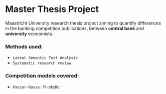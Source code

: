 # Master Thesis Project

Maastricht University research thesis project aiming to quantify differences in the banking competition publications, between **central bank** and **university** economists.

### Methods used:
- `Latent Semantic Text Analysis`
- `Systematic research review`


### Competition models covered:
- `Panzar-Rosse:` H-static
